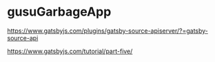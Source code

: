 # gusuGarbageApp

https://www.gatsbyjs.com/plugins/gatsby-source-apiserver/?=gatsby-source-api

https://www.gatsbyjs.com/tutorial/part-five/